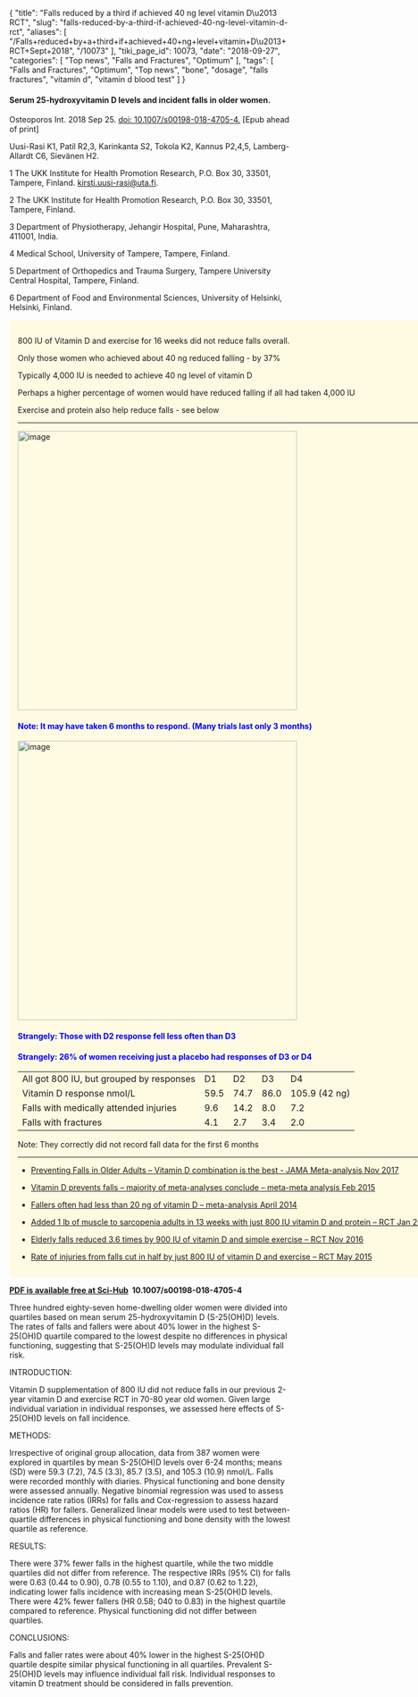 {
    "title": "Falls reduced by a third if achieved 40 ng level vitamin D\u2013 RCT",
    "slug": "falls-reduced-by-a-third-if-achieved-40-ng-level-vitamin-d-rct",
    "aliases": [
        "/Falls+reduced+by+a+third+if+achieved+40+ng+level+vitamin+D\u2013+RCT+Sept+2018",
        "/10073"
    ],
    "tiki_page_id": 10073,
    "date": "2018-09-27",
    "categories": [
        "Top news",
        "Falls and Fractures",
        "Optimum"
    ],
    "tags": [
        "Falls and Fractures",
        "Optimum",
        "Top news",
        "bone",
        "dosage",
        "falls fractures",
        "vitamin d",
        "vitamin d blood test"
    ]
}


#### Serum 25-hydroxyvitamin D levels and incident falls in older women.

Osteoporos Int. 2018 Sep 25. [doi: 10.1007/s00198-018-4705-4.](https://doi.org/10.1007/s00198-018-4705-4.) <span>[Epub ahead of print]</span>

Uusi-Rasi K1, Patil R2,3, Karinkanta S2, Tokola K2, Kannus P2,4,5, Lamberg-Allardt C6, Sievänen H2.

1 The UKK Institute for Health Promotion Research, P.O. Box 30, 33501, Tampere, Finland. kirsti.uusi-rasi@uta.fi.

2 The UKK Institute for Health Promotion Research, P.O. Box 30, 33501, Tampere, Finland.

3 Department of Physiotherapy, Jehangir Hospital, Pune, Maharashtra, 411001, India.

4 Medical School, University of Tampere, Tampere, Finland.

5 Department of Orthopedics and Trauma Surgery, Tampere University Central Hospital, Tampere, Finland.

6 Department of Food and Environmental Sciences, University of Helsinki, Helsinki, Finland.

<div class="border" style="background-color:#FFFAE2;padding:15px;margin:10px 0;border-radius:5px;width:750px">

800 IU of Vitamin D and exercise for 16 weeks did not reduce falls overall.

Only those women who achieved about 40 ng reduced falling - by 37%

Typically 4,000 IU is needed to achieve 40 ng level of vitamin D

Perhaps a higher percentage of women would have reduced falling if all had taken 4,000 IU

Exercise and protein also help reduce falls - see below

---

<img src="https://d1bk1kqxc0sym.cloudfront.net/attachments/jpeg/800-iu-fall.jpg" alt="image" width="500">

#### <span style="color:#00F;">Note: It may have taken 6 months to respond. (Many trials last only 3 months)</span>

<img src="https://d1bk1kqxc0sym.cloudfront.net/attachments/jpeg/less-likely-to-fall-if-achieved-40-ng.jpg" alt="image" width="500">

#### <span style="color:#00F;">Strangely: Those with D2 response fell less often than D3</span>

#### <span style="color:#00F;">Strangely: 26% of women receiving just a placebo had responses of D3 or D4</span>

| | | | | |
| --- | --- | --- | --- | --- |
| All got 800 IU, but grouped by responses  | D1 | D2 | D3 | D4 |
| Vitamin D response nmol/L | 59.5  | 74.7 | 86.0  | 105.9  (42 ng) |
| Falls with medically attended injuries  | 9.6  | 14.2 | 8.0 | 7.2 |
| Falls with fractures | 4.1 | 2.7 | 3.4 | 2.0 |

Note: They correctly did not record fall data for the first 6 months

---

* [Preventing Falls in Older Adults – Vitamin D combination is the best - JAMA Meta-analysis Nov 2017](/posts/preventing-falls-in-older-adults-vitamin-d-combination-is-the-best-jama-meta-analysis)

* [Vitamin D prevents falls – majority of meta-analyses conclude – meta-meta analysis Feb 2015](/posts/vitamin-d-prevents-falls-majority-of-meta-analyses-conclude-meta-meta-analysis)

* [Fallers often had less than 20 ng of vitamin D – meta-analysis April 2014](/posts/fallers-often-had-less-than-20-ng-of-vitamin-d-meta-analysis)

* [Added 1 lb of muscle to sarcopenia adults in 13 weeks with just 800 IU vitamin D and protein – RCT Jan 2017](/posts/added-1-lb-of-muscle-to-sarcopenia-adults-in-13-weeks-with-just-800-iu-vitamin-d-and-protein-rct)

* [Elderly falls reduced 3.6 times by 900 IU of vitamin D and simple exercise – RCT Nov 2016](/posts/elderly-falls-reduced-36-times-by-900-iu-of-vitamin-d-and-simple-exercise-rct)

* [Rate of injuries from falls cut in half by just 800 IU of vitamin D and exercise – RCT May 2015](/posts/rate-of-injuries-from-falls-cut-in-half-by-just-800-iu-of-vitamin-d-and-exercise-rct)

</div>

 **[PDF is available free at Sci-Hub](/posts/off-topic-10-ways-to-find-medical-studies-on-the-web) &nbsp;10.1007/s00198-018-4705-4** 

Three hundred eighty-seven home-dwelling older women were divided into quartiles based on mean serum 25-hydroxyvitamin D (S-25(OH)D) levels. The rates of falls and fallers were about 40% lower in the highest S-25(OH)D quartile compared to the lowest despite no differences in physical functioning, suggesting that S-25(OH)D levels may modulate individual fall risk.

INTRODUCTION:

Vitamin D supplementation of 800 IU did not reduce falls in our previous 2-year vitamin D and exercise RCT in 70-80 year old women. Given large individual variation in individual responses, we assessed here effects of S-25(OH)D levels on fall incidence.

METHODS:

Irrespective of original group allocation, data from 387 women were explored in quartiles by mean S-25(OH)D levels over 6-24 months; means (SD) were 59.3 (7.2), 74.5 (3.3), 85.7 (3.5), and 105.3 (10.9) nmol/L. Falls were recorded monthly with diaries. Physical functioning and bone density were assessed annually. Negative binomial regression was used to assess incidence rate ratios (IRRs) for falls and Cox-regression to assess hazard ratios (HR) for fallers. Generalized linear models were used to test between-quartile differences in physical functioning and bone density with the lowest quartile as reference.

RESULTS:

There were 37% fewer falls in the highest quartile, while the two middle quartiles did not differ from reference. The respective IRRs (95% CI) for falls were 0.63 (0.44 to 0.90), 0.78 (0.55 to 1.10), and 0.87 (0.62 to 1.22), indicating lower falls incidence with increasing mean S-25(OH)D levels. There were 42% fewer fallers (HR 0.58; 040 to 0.83) in the highest quartile compared to reference. Physical functioning did not differ between quartiles.

CONCLUSIONS:

Falls and faller rates were about 40% lower in the highest S-25(OH)D quartile despite similar physical functioning in all quartiles. Prevalent S-25(OH)D levels may influence individual fall risk. Individual responses to vitamin D treatment should be considered in falls prevention.